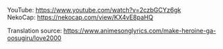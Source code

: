 YouTube: https://www.youtube.com/watch?v=2czbGCYz6gk  
NekoCap: https://nekocap.com/view/KX4vE8paHQ  

Translation source: https://www.animesonglyrics.com/make-heroine-ga-oosugiru/love2000